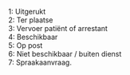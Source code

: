 1: Uitgerukt  
2: Ter plaatse  
3: Vervoer patiënt of arrestant  
4: Beschikbaar  
5: Op post  
6: Niet beschikbaar / buiten dienst  
7: Spraakaanvraag.  

